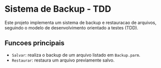 # Sistema de Backup - TDD

Este projeto implementa um sistema de backup e restauracao de arquivos, seguindo o modelo de desenvolvimento orientado a testes (TDD).

## Funcoes principais

- `Salvar`: realiza o backup de um arquivo listado em `Backup.parm`.
- `Restaurar`: restaura um arquivo previamente salvo.
